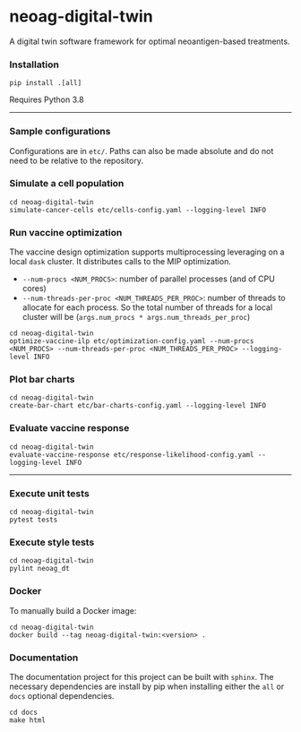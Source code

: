 # neoag-digital-twin
A digital twin software framework for optimal neoantigen-based treatments.

### Installation
`pip install .[all]`

Requires Python 3.8

---

### Sample configurations
Configurations are in `etc/`.
Paths can also be made absolute and do not need to be relative to the repository.

### Simulate a cell population
```
cd neoag-digital-twin
simulate-cancer-cells etc/cells-config.yaml --logging-level INFO
```

### Run vaccine optimization
The vaccine design optimization supports multiprocessing leveraging on a local `dask` cluster.
It distributes calls to the MIP optimization. 
* `--num-procs <NUM_PROCS>`: number of parallel processes (and of CPU cores)
* `--num-threads-per-proc <NUM_THREADS_PER_PROC>`: number of threads to allocate for each process. So the total number of threads for a local cluster will be (`args.num_procs * args.num_threads_per_proc`)
```
cd neoag-digital-twin
optimize-vaccine-ilp etc/optimization-config.yaml --num-procs <NUM_PROCS> --num-threads-per-proc <NUM_THREADS_PER_PROC> --logging-level INFO
```

### Plot bar charts
```
cd neoag-digital-twin
create-bar-chart etc/bar-charts-config.yaml --logging-level INFO
```

### Evaluate vaccine response
```
cd neoag-digital-twin
evaluate-vaccine-response etc/response-likelihood-config.yaml --logging-level INFO
```
---

### Execute unit tests
```
cd neoag-digital-twin
pytest tests
```

### Execute style tests
```
cd neoag-digital-twin
pylint neoag_dt
```

### Docker
To manually build a Docker image:
```
cd neoag-digital-twin
docker build --tag neoag-digital-twin:<version> .
```

### Documentation

The documentation project for this project can be built with `sphinx`. The necessary dependencies are install by pip
when installing either the `all` or `docs` optional dependencies.

```
cd docs
make html
```